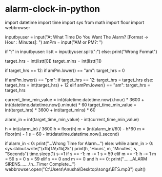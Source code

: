 # alarm-clock-in-python
import datetime
import time
import sys
from math import floor
import webbrowser

inputbyuser = input("At What Time Do You Want The Alarm? [Format -> Hour : Minutes]: ")
amPm = input("AM or PM?: ")

if ":" in inputbyuser:
    listt = inputbyuser.split(":")
else:
    print("Wrong Format")

target_hrs = int(listt[0])
target_mins = int(listt[1])

if target_hrs == 12:
    if amPm.lower() == "am":
        target_hrs = 0

if amPm.lower() == "pm":
    if target_hrs == 12:
        target_hrs = target_hrs
    else:
        target_hrs = int(target_hrs) + 12
elif amPm.lower() == "am":
    target_hrs = target_hrs

current_time_min_value = int(datetime.datetime.now().hour) * 3600 + int(datetime.datetime.now().minute) * 60
target_time_min_value = int(target_hrs) * 3600 + int(target_mins) * 60

alarm_in = int(target_time_min_value) - int(current_time_min_value)

h = int(alarm_in) / 3600
h = floor(h)
m = (int(alarm_in)/60) - h*60
m = floor(m) - 1
s = 60 - int(datetime.datetime.now().second)

if alarm_in < 0:
    print("...Wrong Time for Alarm...")
else:
    while alarm_in > 0:
        sys.stdout.write("\x1b[1A\x1b[2k")
        print(h, 'Hours', m, 'Minutes', s, "Seconds")
        time.sleep(1)
        s-=1
        if s == -1:
            m -= 1
            s = 59
        elif m == -1:
            h -= 1
            m = 59
            s = 0
            s = 59
        elif s == 0 and m == 0 and h == 0:
            print(".......ALARM SIRENS.......\n...Timer Complete...")
            webbrowser.open("C:\\Users\\Anusha\Desktop\\songs\\BTS.mp3")
            quit()
